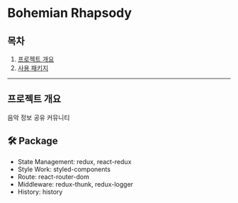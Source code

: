 # Bohemian Rhapsody

## 목차

1. [프로젝트 개요](#프로젝트-개요)
2. [사용 패키지](#-package)

***

## 프로젝트 개요

음악 정보 공유 커뮤니티

## 🛠 Package

- State Management: redux, react-redux
- Style Work: styled-components
- Route: react-router-dom
- Middleware: redux-thunk, redux-logger
- History: history
